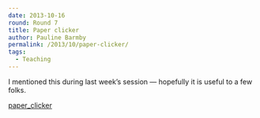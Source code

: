 ```yaml
---
date: 2013-10-16
round: Round 7
title: Paper clicker
author: Pauline Barmby
permalink: /2013/10/paper-clicker/
tags:
  - Teaching
---
```

I mentioned this during last week&#8217;s session &#8212; hopefully it is useful to a few folks.

[paper_clicker][1]

 [1]: http://files.software-carpentry.org/training-course/2013/10/paper_clicker.pdf
